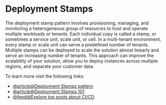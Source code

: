 # Deployment Stamps

The deployment stamp pattern involves provisioning, managing, and monitoring a heterogeneous group of resources to host and operate multiple workloads or tenants. Each individual copy is called a stamp, or sometimes a service unit, scale unit, or cell. In a multi-tenant environment, every stamp or scale unit can serve a predefined number of tenants. Multiple stamps can be deployed to scale the solution almost linearly and serve an increasing number of tenants. This approach can improve the scalability of your solution, allow you to deploy instances across multiple regions, and separate your customer data.

To learn more visit the following links:

- [@article@Deployment Stamps pattern](https://learn.microsoft.com/en-us/azure/architecture/patterns/deployment-stamp)
- [@article@Deployment Stamps 101](https://blog.devgenius.io/deployment-stamps-101-7c04a6f704a2)
- [@feed@Explore top posts about CI/CD](https://app.daily.dev/tags/cicd?ref=roadmapsh)